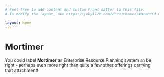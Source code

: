```yaml
---
# Feel free to add content and custom Front Matter to this file.
# To modify the layout, see https://jekyllrb.com/docs/themes/#overriding-theme-defaults

layout: home
---
```

# Mortimer

You could label **Mortimer** an Enterprise Resource Planning system an be right - perhaps even more right than
quite a few other offerings carrying that attachment!

